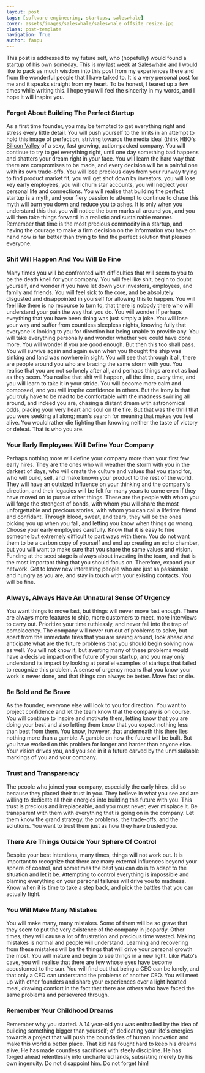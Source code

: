 ```yaml
---
layout: post
tags: [software engineering, startups, saleswhale]
cover: assets/images/saleswhale/saleswhale_offsite_resize.jpg
class: post-template
navigation: True
author: fanpu
---
```

This post is addressed to my future self, who (hopefully) would found a startup of his own someday. This is my last week at [Saleswhale](http://www.saleswhale.com) and I would like to pack as much wisdom into this post from my experiences there and from the wonderful people that I have talked to. It is a very personal post for me and it speaks straight from my heart. To be honest, I teared up a few times while writing this. I hope you will feel the sincerity in my words, and I hope
it will inspire you.

### Forget About Building The Perfect Startup
As a first time founder, you may be tempted to get everything right and stress every little detail. You will push yourself to the limits in an attempt to hold this image of perfection, striving towards the media ideal (think HBO's [Silicon Valley](https://www.imdb.com/title/tt2575988/) of a sexy, fast growing, action-packed company. You will continue to try to get everything right, until one day something bad happens and shatters your dream right in your face. You will learn the hard way that
there are compromises to be made, and every decision will be a painful one with its own trade-offs. You will lose precious days from your runway trying to find product market fit, you will get shot down by investors, you will lose key early employees, you will churn star accounts, you will neglect your personal life and connections. You will realise that building the perfect startup is a myth, and your fiery passion to attempt to continue to chase this myth will burn you down and reduce you to ashes. It
is only when you understand this that you will notice the burn marks all around you, and you will then take things forward in a realistic and sustainable manner. Remember that time is the most precious commodity in a startup, and having the courage to make a firm decision on the information you have on hand now is far better than trying to find the perfect solution that pleases everyone.

### Shit Will Happen And You Will Be Fine
Many times you will be confronted with difficulties that will seem to you to be the death knell for your company. You will feel like shit, begin to doubt yourself, and wonder if you have let down your investors, employees, and family and friends. You will feel sick to the core, and be absolutely disgusted and disappointed in yourself for allowing this to happen. You will feel like there is no recourse to turn to, that there is nobody there who will understand your pain the way that you do. You
will wonder if perhaps eveything that you have been doing was just simply a joke. You will lose your way and suffer from countless sleepless nights, knowing fully that everyone is looking to you for direction but being unable to provide any. You will take everything personally and wonder whether you could have done more. You will wonder if you are good enough. But then this too shall pass. You will survive again and again even when you thought the ship was sinking and land was nowhere in
sight. You will see that through it all, there are people around you who are bracing the same storm with you. You realise that you are not so lonely after all, and perhaps things are not as bad as they seem. You realise that shit will happen, all the time, every time, and you will learn to take it in your stride. You will become more calm and composed, and you will inspire confidence in others. But the irony is that you truly have to be mad to be comfortable with the madness swirling all around, and indeed you are, chasing a distant dream with astronomical odds, placing your very heart and soul on the fire. But that was the thrill that you were seeking all along; man's search for meaning that makes you feel alive. You would rather die fighting than knowing neither the taste of victory or defeat. That is who you are.

### Your Early Employees Will Define Your Company
Perhaps nothing more will define your company more than your first few early hires. They are the ones who will weather the storm with you in the darkest of days, who will create the culture and values that you stand for, who will build, sell, and make known your product to the rest of the world. They will have an outsized influence on your thinking and the company's direction, and their legacies will be felt for many years to come even if they have moved on to pursue other things. These are
the people with whom you will forge the strongest of bonds, with whom you will share the most unforgettable and precious stories, with whom you can call a lifetime friend and confidant. Through blood, sweat, and tears, they will be the ones picking you up when you fall, and letting you know when things go wrong. Choose your early employees carefully. Know that it is easy to hire someone but extremely difficult to part ways with them. You do not want them to be a carbon copy of yourself and
end up creating an echo chamber, but you will want to make sure that you share the same values and vision. Funding at the seed stage is always about investing in the team, and that is the most important thing that you should focus on. Therefore, expand your network. Get to know new interesting people who are just as passionate and hungry as you are, and stay in touch with your existing contacts. You will be fine.

### Always, Always Have An Unnatural Sense Of Urgency
You want things to move fast, but things will never move fast enough. There are always more features to ship, more customers to meet, more interviews to carry out. Prioritize your time ruthlessly, and never fall into the trap of complacency. The company will never run out of problems to solve, but apart from the immediate fires that you are seeing around, look ahead and anticipate what are the future problems that you should begin solving now as well. You will not know it, but averting many of these problems would have a decisive impact on the future of your startup, and you may only understand its impact by looking at parallel examples of startups that failed to recognize this problem. A sense of urgency means that you know your work is never done, and that things can always be better. Move fast or die.

### Be Bold and Be Brave
As the founder, everyone else will look to you for direction. You want to project confidence and let the team know that the company is on course. You will continue to inspire and motivate them, letting know that you are doing your best and also letting them know that you expect nothing less than best from them. You know, however, that underneath this there lies nothing more than a gamble. A gamble on how the future will be built. But you have worked on this problem for longer and harder than
anyone else. Your vision drives you, and you see in it a future carved by the unmistakable markings of you and your company.

### Trust and Transparency
The people who joined your company, especially the early hires, did so because they placed their trust in you. They believe in what you see and are willing to dedicate all their energies into building this future with you. This trust is precious and irreplaceable, and you must never, ever misplace it. Be transparent with them with everything that is going on in the company. Let them know the grand strategy, the problems, the trade-offs, and the solutions. You want to trust them just
as how they have trusted you.

### There Are Things Outside Your Sphere Of Control
Despite your best intentions, many times, things will not work out. It is important to recognize that there are many external influences beyond your sphere of control, and sometimes the best you can do is to adapt to the situation and let it be. Attempting to control everything is impossible and blaming everything on your personal failures will drive you to madness. Know when it is time to take a step back, and pick the battles that you can actually fight.

### You Will Make Many Mistakes
You will make many, many mistakes. Some of them will be so grave that they seem to put the very existence of the company in jeopardy. Other times, they will cause a lot of frustration and precious time wasted. Making mistakes is normal and people will understand. Learning and recovering from these mistakes will be the things that will drive your personal growth the most. You will mature and begin to see things in a new light. Like Plato's cave, you will realise that there are few whose eyes have become accustomed to the sun. You will find out that being a CEO can be lonely, and that only a CEO can understand the problems of another CEO. You will meet up with other founders and share your experiences over a light hearted meal, drawing comfort in the fact that there are others who have faced the same problems and persevered through.

### Remember Your Childhood Dreams
Remember why you started. A 14 year-old you was enthralled by the idea of building something bigger than yourself; of dedicating your life's energies towards a project that will push the boundaries of human innovation and make this world a better place. That kid has fought hard to keep his dreams alive. He has made countless sacrifices with steely discipline. He has forged ahead relentlessly into unchartered lands, subsisting merely by his own ingenuity. Do not disappoint him. Do not forget
him!
